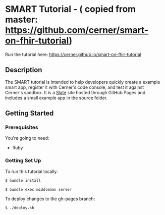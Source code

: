 # SMART Tutorial - ( copied from master: https://github.com/cerner/smart-on-fhir-tutorial)

Run the tutorial here:
https://cerner.github.io/smart-on-fhir-tutorial

Description
------------
The SMART tutorial is intended to help developers quickly create a example smart app, register it with Cerner's code console, and test it against Cerner's sandbox. It is a [Slate](https://github.com/lord/slate) site hosted through GitHub Pages and includes a small example app in the source folder.

Getting Started
------------------------------

### Prerequisites

You're going to need:

 - Ruby

### Getting Set Up

To run this tutorial locally:

```bash
$ bundle install
```

```bash
$ bundle exec middleman server
```
To deploy changes to the gh-pages branch:

```bash
$ ./deploy.sh
```
